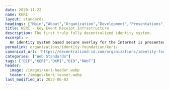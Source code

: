 ```yaml
---
date: 2020-11-22
name: KERI
layout: standards
headings: ["Main","About","Organization","Development","Presentations","Literature; Self-Certifying Identifiers","Literature; Autonomic Identifiers","Literature; Certificate Transparency","Assorted"]
title: KERI - Key Event Receipt Infrastructure
description: The first truly fully decentralized identity system.
excerpt: >
  An identity system based secure overlay for the Internet is presented. This includes a primary root-of-trust in self-certifying identifiers. It presents a formalism for Autonomic Identifiers (AIDs) and Autonomic Namespaces (ANs). They are part of an Autonomic Identity System (AIS). This system uses the design principle of minimally sufficient means to provide a candidate trust spanning layer for the internet. Associated with this system is a decentralized key management infrastructure (DKMI).
permalink: organizations/identity-foundation/keri/
canonical_url: 'https://decentralized-id.com/organizations/identity-foundation/keri/'
categories: ["Web Standards"]
tags: ["DIF","KERI","DKMI","DID","RWoT"]
header: 
  image: /images/keri-header.webp
  teaser: /images/keri-teaser.webp
last_modified_at: 2023-06-03
---
```



